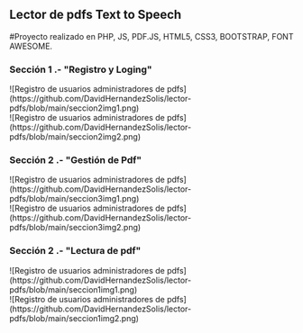 <h2>Lector de pdfs Text to Speech </h2>

<p> #Proyecto realizado en PHP, JS, PDF.JS, HTML5, CSS3, BOOTSTRAP, FONT AWESOME. </p>

<h3>Sección 1 .- "Registro y Loging"</h3>
![Registro de usuarios administradores de pdfs](https://github.com/DavidHernandezSolis/lector-pdfs/blob/main/seccion2img1.png)
<br>
![Registro de usuarios administradores de pdfs](https://github.com/DavidHernandezSolis/lector-pdfs/blob/main/seccion2img2.png)

<h3>Sección 2 .- "Gestión de Pdf"</h3>
![Registro de usuarios administradores de pdfs](https://github.com/DavidHernandezSolis/lector-pdfs/blob/main/seccion3img1.png)
<br>
![Registro de usuarios administradores de pdfs](https://github.com/DavidHernandezSolis/lector-pdfs/blob/main/seccion3img2.png)

<h3>Sección 2 .- "Lectura de pdf"</h3>
![Registro de usuarios administradores de pdfs](https://github.com/DavidHernandezSolis/lector-pdfs/blob/main/seccion1img1.png)
<br>
![Registro de usuarios administradores de pdfs](https://github.com/DavidHernandezSolis/lector-pdfs/blob/main/seccion1img2.png)
